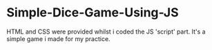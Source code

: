 # Simple-Dice-Game-Using-JS
HTML and CSS were provided whilst i coded the JS 'script' part. It's a simple game i made for my practice.

